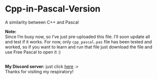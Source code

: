 # Cpp-in-Pascal-Version
 A similarity between C++ and Pascal <br />

**Note:** <br />
Since I’m busy now, so I’ve just pre-uploaded this file. I’ll soon update all and test if it works. For now, only `cpp_pascal.pas` file has been tested and worked, so if you want to learn and run that file just download the file and use Free Pascal to open it :) <br /><br />

**My Discord server:** just click [here](https://discord.gg/harshfeudal) :> <br />
Thanks for visiting my respiratory!
